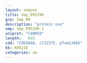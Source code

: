 ```yaml
---
layout: smgene
title: Smp_095290
grp: Smp_09
description: "protein ovo"
smp: Smp_095290.1
uniprot: "C4QMI0"
length:   633
cdd: "COG5048, cl22375, pfam13465"
kk: K09216
categories: sm
---
```

